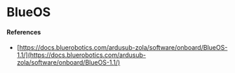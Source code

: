 # BlueOS

#### References

* [https://docs.bluerobotics.com/ardusub-zola/software/onboard/BlueOS-1.1/](https://docs.bluerobotics.com/ardusub-zola/software/onboard/BlueOS-1.1/)

